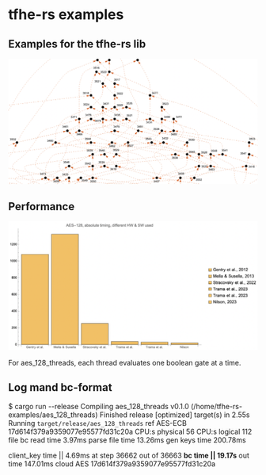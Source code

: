# tfhe-rs examples
## Examples for the tfhe-rs lib

![aes_128](./aes_128.png "Part of the boolean circuit")

## Performance

![aes_128_perf_hist](./aes_128_perf_hist.png "Absolute timing")

For aes_128_threads, each thread evaluates one boolean gate at a time.

## Log mand bc-format

$ cargo run --release
   Compiling aes_128_threads v0.1.0 (/home/tfhe-rs-examples/aes_128_threads)
    Finished release [optimized] target(s) in 2.55s
     Running `target/release/aes_128_threads`
ref AES-ECB         17d614f379a9359077e95577fd31c20a
CPU:s physical      56
CPU:s logical       112
file bc read time   3.97ms
parse file time     13.26ms
gen keys time       200.78ms

client_key time ||  4.69ms
at step 36662 out of 36663 
**bc time  ||         19.17s**
out time            147.01ms
cloud AES           17d614f379a9359077e95577fd31c20a
